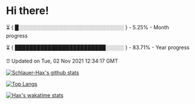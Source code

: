 # Hi there!

⏳ { █░░░░░░░░░░░░░░░░░░░░░░░░░░░░░ } - 5.25% - Month progress

⏳ { █████████████████████████░░░░░ } - 83.71% - Year progress

⏰ Updated on Tue, 02 Nov 2021 12:34:17 GMT


[![Schlauer-Hax's github stats](https://github-readme-stats.vercel.app/api?username=Schlauer-Hax&show_icons=true&theme=dark&count_private=true)](https://github.com/Schlauer-Hax)


[![Top Langs](https://github-readme-stats.vercel.app/api/top-langs/?username=Schlauer-Hax&layout=compact&theme=dark)](https://github.com/Schlauer-Hax?tab=repositories)


[![Hax's wakatime stats](https://github-readme-stats.vercel.app/api/wakatime?username=Hax&theme=dark)](https://wakatime.com/@Hax)

